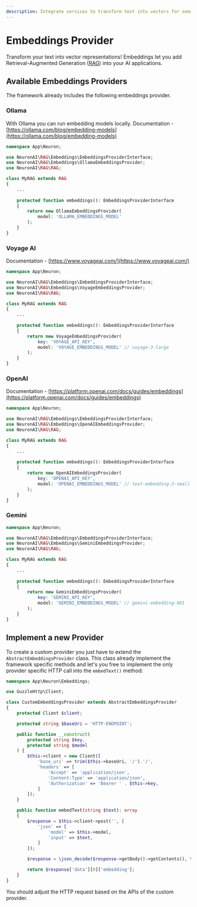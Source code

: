 ```yaml
---
description: Integrate services to transform text into vectors for semantic search.
---
```


# Embeddings Provider

Transform your text into vector representations! Embeddings let you add Retrieval-Augmented Generation ([RAG](rag.md)) into your AI applications.

## Available Embeddings Providers

The framework already includes the following embeddings provider.

### Ollama

With Ollama you can run embedding models locally. Documentation - [https://ollama.com/blog/embedding-models](https://ollama.com/blog/embedding-models)

```php
namespace App\Neuron;

use NeuronAI\RAG\Embeddings\EmbeddingsProviderInterface;
use NeuronAI\RAG\Embeddings\OllamaEmbeddingsProvider;
use NeuronAI\RAG\RAG;

class MyRAG extends RAG
{
    ...
    
    protected function embeddings(): EmbeddingsProviderInterface
    {
        return new OllamaEmbeddingsProvider(
            model: 'OLLAMA_EMBEDDINGS_MODEL'
        );
    }
}
```

### Voyage AI

Documentation - [https://www.voyageai.com/](https://www.voyageai.com/)

```php
namespace App\Neuron;

use NeuronAI\RAG\Embeddings\EmbeddingsProviderInterface;
use NeuronAI\RAG\Embeddings\VoyageEmbeddingsProvider;
use NeuronAI\RAG\RAG;

class MyRAG extends RAG
{
    ...
    
    protected function embeddings(): EmbeddingsProviderInterface
    {
        return new VoyageEmbeddingsProvider(
            key: 'VOYAGE_API_KEY',
            model: 'VOYAGE_EMBEDDINGS_MODEL' // voyage-3-large
        );
    }
}
```

### OpenAI

Documentation - [https://platform.openai.com/docs/guides/embeddings](https://platform.openai.com/docs/guides/embeddings)

```php
namespace App\Neuron;

use NeuronAI\RAG\Embeddings\EmbeddingsProviderInterface;
use NeuronAI\RAG\Embeddings\OpenAIEmbeddingsProvider;
use NeuronAI\RAG\RAG;

class MyRAG extends RAG
{
    ...
    
    protected function embeddings(): EmbeddingsProviderInterface
    {
        return new OpenAIEmbeddingsProvider(
            key: 'OPENAI_API_KEY',
            model: 'OPENAI_EMBEDDINGS_MODEL' // text-embedding-3-small
        );
    }
}
```

### Gemini

```php
namespace App\Neuron;

use NeuronAI\RAG\Embeddings\EmbeddingsProviderInterface;
use NeuronAI\RAG\Embeddings\GeminiEmbeddingsProvider;
use NeuronAI\RAG\RAG;

class MyRAG extends RAG
{
    ...
    
    protected function embeddings(): EmbeddingsProviderInterface
    {
        return new GeminiEmbeddingsProvider(
            key: 'GEMINI_API_KEY',
            model: 'GEMINI_EMBEDDINGS_MODEL' // gemini-embedding-001
        );
    }
}
```

## Implement a new Provider

To create a custom provider you just have to extend the `AbstractEmbeddingsProvider` class. This class already implement the framework specific methods and let's you free to implement the only provider specific HTTP call into the `embedText()` method:

```php
namespace App\Neuron\Embeddings;

use GuzzleHttp\Client;

class CustomEmbeddingsProvider extends AbstractEmbeddingsProvider
{
    protected Client $client;

    protected string $baseUri = 'HTTP-ENDPOINT';

    public function __construct(
        protected string $key,
        protected string $model
    ) {
        $this->client = new Client([
            'base_uri' => trim($this->baseUri, '/').'/',
            'headers' => [
                'Accept' => 'application/json',
                'Content-Type' => 'application/json',
                'Authorization' => 'Bearer ' . $this->key,
            ]
        ]);
    }

    public function embedText(string $text): array
    {
        $response = $this->client->post('', [
            'json' => [
                'model' => $this->model,
                'input' => $text,
            ]
        ]);

        $response = \json_decode($response->getBody()->getContents(), true);

        return $response['data'][0]['embedding'];
    }
}
```

You should adjust the HTTP request based on the APIs of the custom provider.
